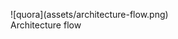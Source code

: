 <figure markdown="span">
  ![quora](assets/architecture-flow.png)
  <figcaption>Architecture flow</figcaption>
</figure>
